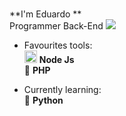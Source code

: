 #
**I'm Eduardo **  
Programmer Back-End
<img align="" src="https://storage.googleapis.com/stateless-freelaweb-com-br/2020/05/eebd4c6f-image-result-for-node-modules-photo-banner-720x230.png" ><br>
- Favourites tools:  
<img src="https://i.ibb.co/vVxmyN2/node.png" width="20"/> <b>Node Js</b>  
🐍 <b>PHP</b>  

- Currently learning:  
<b>🐍</b> <b>Python</b>  
